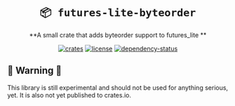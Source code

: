 <!-- markdownlint-disable-file MD041 -->
<!-- markdownlint-disable-file MD033 -->

<div align="center">

# `📦 futures-lite-byteorder`

**A small crate that adds byteorder support to futures_lite **

[![crates][crates-badge]][crates-url]
[![license][license-badge]][license-url]
[![dependency-status][dependency-badge]][dependency-url]

[crates-badge]: https://img.shields.io/crates/v/futures-lite-byteorder.svg
[crates-url]: https://crates.io/crates/futures-lite-byteorder

[license-badge]: https://img.shields.io/badge/License-MIT/Apache_2.0-blue.svg
[license-url]: LICENSE-MIT


[dependency-badge]: https://deps.rs/repo/github/projectkml/futures-lite-byteorder/status.svg
[dependency-url]: https://deps.rs/repo/github/projectkml/futures-lite-byteorder

</div>

## 🚨 Warning 🚨

This library is still experimental and should not be used for anything serious, yet. It is also not yet published to crates.io.